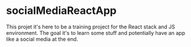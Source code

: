 # socialMediaReactApp
This projet it's here to be a training project for the React stack and JS environment. The goal it's to learn some stuff and potentially have an app like a social media at the end.
